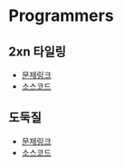 # Programmers 
## 2xn 타일링
- [문제링크](https://programmers.co.kr/learn/courses/30/lessons/12900)
- [소스코드](https://github.com/KoSangWon/NKLCB_Algorithm/blob/master/day10/Programmers12900.py)

## 도둑질
- [문제링크](https://programmers.co.kr/learn/courses/30/lessons/42897)
- [소스코드](https://github.com/KoSangWon/NKLCB_Algorithm/blob/master/day10/Programmers42897.py)
